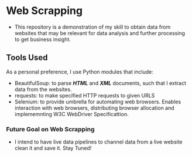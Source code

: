 # Web Scrapping

- This repository is a demonstration of my skill to obtain data from websites that may be relevant for data analysis and further processing to get business insight.

## Tools Used

As a personal preference, I use Python modules that include:

- BeautifulSoup: to parse ***HTML*** and ***XML*** documents, such that I extract data from the websites.
- requests: to make specified HTTP requests to given URLS
- Selenium: to provide umbrella for automating web browsers. Enables interaction with web browsers, distributing browser allocation and implememnting W3C WebDriver Specificattion.


### Future Goal on Web Scrapping

- I intend to have live data pipelines to channel data from a live website clean it and save it. Stay Tuned!
